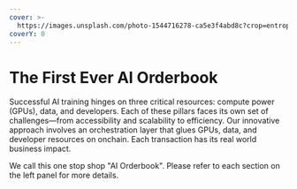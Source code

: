```yaml
---
cover: >-
  https://images.unsplash.com/photo-1544716278-ca5e3f4abd8c?crop=entropy&cs=srgb&fm=jpg&ixid=M3wxOTcwMjR8MHwxfHNlYXJjaHw2fHxib29rfGVufDB8fHx8MTcxNDA3MTI4Mnww&ixlib=rb-4.0.3&q=85
coverY: 0
---
```


# The First Ever AI Orderbook

Successful AI training hinges on three critical resources: compute power (GPUs), data, and developers. Each of these pillars faces its own set of challenges—from accessibility and scalability to efficiency. Our innovative approach involves an orchestration layer that glues GPUs, data, and developer resources on onchain. Each transaction has its real world business impact.&#x20;

We call this one stop shop  "AI Orderbook". Please refer to each section on the left panel for more details.
